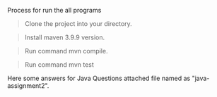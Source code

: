 
Process for run the all programs

> Clone the project into your directory.

> Install maven 3.9.9 version.

> Run command mvn compile.

> Run command mvn test



Here some answers for Java Questions attached file named as "java-assignment2". 


